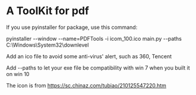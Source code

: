 # A ToolKit for pdf

If you use pyinstaller for package, use this command:

pyinstaller --window --name=PDFTools -i icom_100.ico main.py --paths C:\Windows\System32\downlevel

Add an ico file to avoid some anti-virus' alert, such as 360, Tencent

Add --paths to let your exe file be compatibility with win 7 when you built it on win 10

The icon is from https://sc.chinaz.com/tubiao/210125547220.htm

